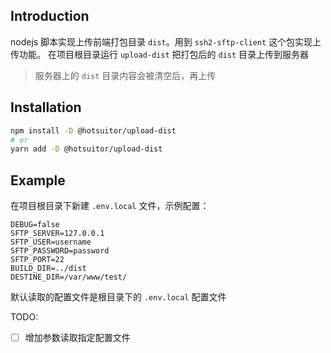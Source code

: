## Introduction

nodejs 脚本实现上传前端打包目录 `dist`。用到 `ssh2-sftp-client` 这个包实现上传功能。
在项目根目录运行 `upload-dist` 把打包后的 `dist` 目录上传到服务器
> 服务器上的 `dist` 目录内容会被清空后，再上传

## Installation

```sh
npm install -D @hotsuitor/upload-dist
# or
yarn add -D @hotsuitor/upload-dist
```

## Example

在项目根目录下新建 `.env.local` 文件，示例配置：
```
DEBUG=false
SFTP_SERVER=127.0.0.1
SFTP_USER=username
SFTP_PASSWORD=password
SFTP_PORT=22
BUILD_DIR=../dist
DESTINE_DIR=/var/www/test/
```

默认读取的配置文件是根目录下的 `.env.local` 配置文件

TODO:
- [ ] 增加参数读取指定配置文件
